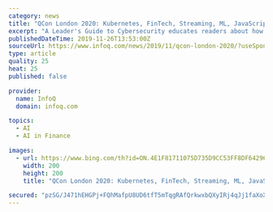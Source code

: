 ```yaml
---
category: news
title: "QCon London 2020: Kubernetes, FinTech, Streaming, ML, JavaScript, Performance, Cloud, Security, AI,"
excerpt: "A Leader's Guide to Cybersecurity educates readers about how to prevent a crisis and/or take leadership when one occurs. With a focus on clear communication, the book provides details, examples, and guidance of mapping security against what a business actually does. The book describes ways to align security with the motivation of others who may ..."
publishedDateTime: 2019-11-26T13:53:00Z
sourceUrl: https://www.infoq.com/news/2019/11/qcon-london-2020/?useSponsorshipSuggestions=true&itm_source=presentations_about_culture-methods&itm_medium=link&itm_campaign=culture-methods
type: article
quality: 25
heat: 25
published: false

provider:
  name: InfoQ
  domain: infoq.com

topics:
  - AI
  - AI in Finance

images:
  - url: https://www.bing.com/th?id=ON.4E1F81711075D735D9CC53FF8DF64296
    width: 200
    height: 200
    title: "QCon London 2020: Kubernetes, FinTech, Streaming, ML, JavaScript, Performance, Cloud, Security, AI,"

secured: "pzSG/J471hEHGPj+FQhMafpU8UD6tfT5mTqgRAfQrkwxbQXyIRj4qJj1faXoXb/lhIhS6Df+RiThv3+JzJcpnjWDp59g9xGZ/WJE1AIrd1hRz6Ef2TY9o2WHk3N43zeLlsd1WvNhFtHJD+hLOf5o++1+ALuRFiGjIkb8cqMQ5MaK7P5iACQXJX5lAM+C6CFm/UE4GFT2Z++yczX/chHWZetDuN8wwZO7QbZ7q2LdK1RAKZanYjbnlc5G0vpohK+X6Awq8uvTWlcrqyurEsaP0A==;0a3XWmKTPoFlGGdgXmdeJg=="
---
```


